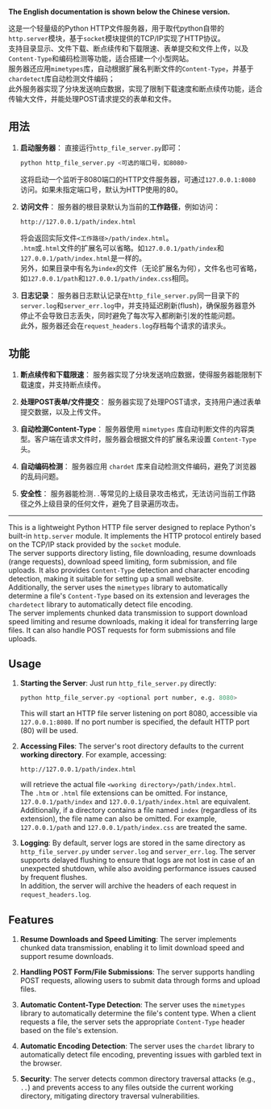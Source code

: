 **The English documentation is shown below the Chinese version.**

这是一个轻量级的Python HTTP文件服务器，用于取代python自带的`http.server`模块，基于`socket`模块提供的TCP/IP实现了HTTP协议。  
支持目录显示、文件下载、断点续传和下载限速、表单提交和文件上传，以及`Content-Type`和编码检测等功能，适合搭建一个小型网站。  
服务器还应用`mimetypes`库，自动根据扩展名判断文件的`Content-Type`，并基于`chardetect`库自动检测文件编码；  
此外服务器实现了分块发送响应数据，实现了限制下载速度和断点续传功能，适合传输大文件，并能处理POST请求提交的表单和文件。  

## 用法

1. **启动服务器**：
   直接运行`http_file_server.py`即可：
   ```bash
   python http_file_server.py <可选的端口号，如8080>
   ```
   这将启动一个监听于8080端口的HTTP文件服务器，可通过`127.0.0.1:8080`访问。如果未指定端口号，默认为HTTP使用的80。

2. **访问文件**：
   服务器的根目录默认为当前的**工作路径**，例如访问：
   ```
   http://127.0.0.1/path/index.html
   ```
   将会返回实际文件`<工作路径>/path/index.html`。  
   `.htm`或`.html`文件的扩展名可以省略。如`127.0.0.1/path/index`和`127.0.0.1/path/index.html`是一样的。  
   另外，如果目录中有名为`index`的文件（无论扩展名为何），文件名也可省略，如`127.0.0.1/path`和`127.0.0.1/path/index.css`相同。  

3. **日志记录**：
   服务器日志默认记录在`http_file_server.py`同一目录下的`server.log`和`server_err.log`中，并支持延迟刷新(flush)，确保服务器意外停止不会导致日志丢失，同时避免了每次写入都刷新引发的性能问题。  
   此外，服务器还会在`request_headers.log`存档每个请求的请求头。  

## 功能

1. **断点续传和下载限速**：
   服务器实现了分块发送响应数据，使得服务器能限制下载速度，并支持断点续传。

2. **处理POST表单/文件提交**：
   服务器实现了处理POST请求，支持用户通过表单提交数据，以及上传文件。

3. **自动检测Content-Type**：
   服务器使用 `mimetypes` 库自动判断文件的内容类型。客户端在请求文件时，服务器会根据文件的扩展名来设置 `Content-Type` 头。

4. **自动编码检测**：
   服务器应用 `chardet` 库来自动检测文件编码，避免了浏览器的乱码问题。

5. **安全性**：
   服务器能检测`..`等常见的上级目录攻击格式，无法访问当前工作路径之外上级目录的任何文件，避免了目录遍历攻击。

---

This is a lightweight Python HTTP file server designed to replace Python's built-in `http.server` module. It implements the HTTP protocol entirely based on the TCP/IP stack provided by the `socket` module.  
The server supports directory listing, file downloading, resume downloads (range requests), download speed limiting, form submission, and file uploads. It also provides `Content-Type` detection and character encoding detection, making it suitable for setting up a small website.  
Additionally, the server uses the `mimetypes` library to automatically determine a file's `Content-Type` based on its extension and leverages the `chardetect` library to automatically detect file encoding.  
The server implements chunked data transmission to support download speed limiting and resume downloads, making it ideal for transferring large files. It can also handle POST requests for form submissions and file uploads.

## Usage

1. **Starting the Server**:
   Just run `http_file_server.py` directly:
   ```bash
   python http_file_server.py <optional port number, e.g. 8080>
   ```
   This will start an HTTP file server listening on port 8080, accessible via `127.0.0.1:8080`. If no port number is specified, the default HTTP port (80) will be used.

2. **Accessing Files**:
   The server's root directory defaults to the current **working directory**. For example, accessing:
   ```
   http://127.0.0.1/path/index.html
   ```
   will retrieve the actual file `<working directory>/path/index.html`.  
   The `.htm` or `.html` file extensions can be omitted. For instance, `127.0.0.1/path/index` and `127.0.0.1/path/index.html` are equivalent.  
   Additionally, if a directory contains a file named `index` (regardless of its extension), the file name can also be omitted. For example, `127.0.0.1/path` and `127.0.0.1/path/index.css` are treated the same.

3. **Logging**:
   By default, server logs are stored in the same directory as `http_file_server.py` under `server.log` and `server_err.log`. The server supports delayed flushing to ensure that logs are not lost in case of an unexpected shutdown, while also avoiding performance issues caused by frequent flushes.  
   In addition, the server will archive the headers of each request in `request_headers.log`.  

## Features

1. **Resume Downloads and Speed Limiting**:
   The server implements chunked data transmission, enabling it to limit download speed and support resume downloads.

2. **Handling POST Form/File Submissions**:
   The server supports handling POST requests, allowing users to submit data through forms and upload files.

3. **Automatic Content-Type Detection**:
   The server uses the `mimetypes` library to automatically determine the file's content type. When a client requests a file, the server sets the appropriate `Content-Type` header based on the file's extension.

4. **Automatic Encoding Detection**:
   The server uses the `chardet` library to automatically detect file encoding, preventing issues with garbled text in the browser.

5. **Security**:
   The server detects common directory traversal attacks (e.g., `..`) and prevents access to any files outside the current working directory, mitigating directory traversal vulnerabilities.
